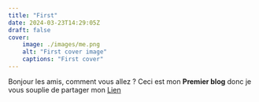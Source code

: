 ```yaml
---
title: "First"
date: 2024-03-23T14:29:05Z
draft: false
cover:
    image: ./images/me.png
    alt: "First cover image"
    captions: "First cover"
---
```


Bonjour les amis, comment vous allez ?
Ceci est mon **Premier blog** donc je vous souplie de partager mon [Lien](https://github.com/) 
